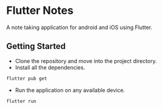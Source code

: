 # Flutter Notes

A note taking application for android and iOS using Flutter.

## Getting Started

- Clone the repository and move into the project directory.
- Install all the dependencies.

```bash
flutter pub get
```

- Run the application on any available device.

```bash
flutter run
```
